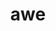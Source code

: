 ---
category: 3-letters
denotation: null
name: awe
reference_link: https://www.etymonline.com/word/awe
root_language: null
root_name: null
title: awe
type: free
word_sums:
- respelling: awe
  sum: 'Awe + '
---